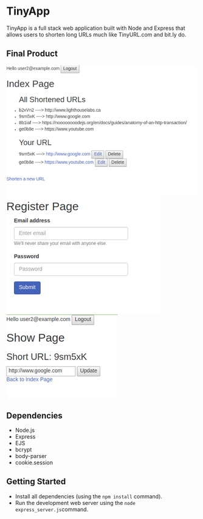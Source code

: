 # TinyApp
TinyApp is a full stack web application built with Node and Express that allows users to shorten long URLs much like TinyURL.com and bit.ly do.

## Final Product
![Screenshot of urls page](https://github.com/fei-gao/tinyapp-url-shortener/blob/master/docs/urls-page.png)
![Screenshot of register page](https://github.com/fei-gao/tinyapp-url-shortener/blob/master/docs/register-page.png)
![Screenshot of update page](https://github.com/fei-gao/tinyapp-url-shortener/blob/master/docs/update-page.png)



## Dependencies
- Node.js
- Express
- EJS
- bcrypt
- body-parser
- cookie.session

## Getting Started
- Install all dependencies (using the ```npm install``` command).
- Run the development web server using the ```node express_server.js```command.
